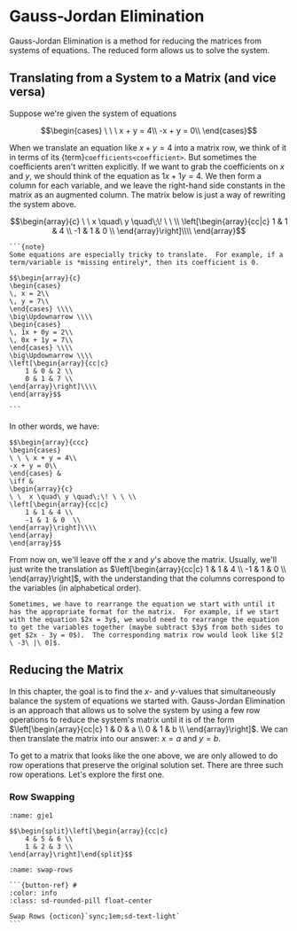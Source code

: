 # Gauss-Jordan Elimination

Gauss-Jordan Elimination is a method for reducing the matrices from systems of equations.  The reduced form allows us to solve the system.

## Translating from a System to a Matrix (and vice versa)
Suppose we're given the system of equations

$$\begin{cases}
\ \ \ x + y = 4\\
-x + y = 0\\
\end{cases}$$

When we translate an equation like $x + y = 4$ into a matrix row, we think of it in terms of its {term}`coefficients<coefficient>`.  But sometimes the coefficients aren't written explicitly.  If we want to grab the coefficients on $x$ and $y$, we should think of the equation as $1x + 1y = 4$.  We then form a column for each variable, and we leave the right-hand side constants in the matrix as an augmented column.  The matrix below is just a way of rewriting the system above.

$$\begin{array}{c}
\ \  x \quad\ y \quad\;\! \ \ \\
\left[\begin{array}{cc|c}
    1 & 1 & 4 \\
    -1 & 1 & 0  \\
\end{array}\right]\\\\
\end{array}$$

````{margin}
```{note}
Some equations are especially tricky to translate.  For example, if a term/variable is *missing entirely*, then its coefficient is 0.

$$\begin{array}{c}
\begin{cases}
\, x = 2\\
\, y = 7\\
\end{cases} \\\\
\big\Updownarrow \\\\
\begin{cases}
\, 1x + 0y = 2\\
\, 0x + 1y = 7\\
\end{cases} \\\\
\big\Updownarrow \\\\
\left[\begin{array}{cc|c}
    1 & 0 & 2 \\
    0 & 1 & 7 \\
\end{array}\right]\\\\
\end{array}$$

```
````

In other words, we have:

```{admonition} Translating Back and Forth
$$\begin{array}{ccc}
\begin{cases}
\ \ \ x + y = 4\\
-x + y = 0\\
\end{cases} &
\iff &
\begin{array}{c}
\ \  x \quad\ y \quad\;\! \ \ \\
\left[\begin{array}{cc|c}
    1 & 1 & 4 \\
    -1 & 1 & 0  \\
\end{array}\right]\\\\
\end{array}
\end{array}$$
```

From now on, we'll leave off the $x$ and $y$'s above the matrix.  Usually, we'll just write the translation as $\left[\begin{array}{cc|c}
    1 & 1 & 4 \\
    -1 & 1 & 0  \\
\end{array}\right]$, with the understanding that the columns correspond to the variables (in alphabetical order).

```{warning}
Sometimes, we have to rearrange the equation we start with until it has the appropriate format for the matrix.  For example, if we start with the equation $2x = 3y$, we would need to rearrange the equation to get the variables together (maybe subtract $3y$ from both sides to get $2x - 3y = 0$).  The corresponding matrix row would look like $[2 \ -3\ |\ 0]$.
```

## Reducing the Matrix

In this chapter, the goal is to find the $x$- and $y$-values that simultaneously balance the system of equations we started with.  Gauss-Jordan Elimination is an approach that allows us to solve the system by using a few row operations to reduce the system's matrix until it is of the form $\left[\begin{array}{cc|c}
    1 & 0 & a \\
    0 & 1 & b  \\
\end{array}\right]$.  We can then translate the matrix into our answer: $x = a$ and $y = b$.

To get to a matrix that looks like the one above, we are only allowed to do row operations that preserve the original solution set.  There are three such row operations.  Let's explore the first one.

### Row Swapping

```{div}
:name: gje1

$$\begin{split}\left[\begin{array}{cc|c}
    4 & 5 & 6 \\
    1 & 2 & 3 \\
\end{array}\right]\end{split}$$
```

````{div}
:name: swap-rows

```{button-ref} #
:color: info
:class: sd-rounded-pill float-center

Swap Rows {octicon}`sync;1em;sd-text-light`
```
````

<script src="../../../scripts/vectorious.js">
</script>
<script src="../../../scripts/matrix-TeX.js">
</script>
<script src="../../../scripts/Matrix Unit/2-gauss-jordan-elimination.js">
</script>